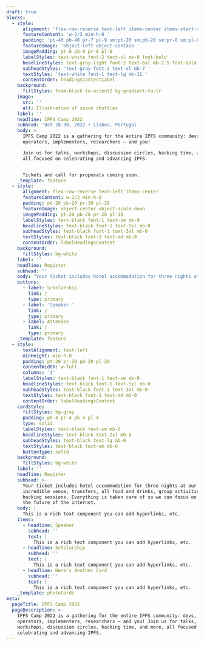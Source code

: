 ```yaml
---
draft: true
blocks:
  - style:
      alignment: 'flex-row-reverse text-left items-center items-start-vertical '
      featureContent: 'w-2/3 min-h-0 '
      padding: 'pt-40 pb-40 pr-7 pl-9 sm:pt-20 sm:pb-20 sm:pr-8 sm:pl-8'
      featureImage: 'object-left object-contain '
      imagePadding: pt-0 pb-0 pr-0 pl-0
      labelStyles: text-white font-2 text-xl mb-0 font-bold
      headlineStyles: text-gray-light font-2 text-6xl mb-2.5 font-bold
      subheadStyles: 'text-gray font-2 text-xl mb-7 '
      textStyles: 'text-white font-1 text-lg mb-11 '
      contentOrder: headingsContentLabel
    background:
      fillStyles: from-black to-accent2 bg-gradient-to-tr
    image:
      src: ''
      alt: Illustration of space shuttles
    label: ''
    headline: IPFS Camp 2022
    subhead: 'Oct 28-30, 2022 • Lisbon, Portugal'
    body: >
      IPFS Camp 2022 is a gathering for the entire IPFS community: devs,
      operators, implementers, researchers – and you!

      Join us for talks, workshops, discussion circles, hacking time, and more,
      all focused on celebrating and advancing IPFS.


      Tickets and call for proposals coming soon.
    _template: feature
  - style:
      alignment: flex-row-reverse text-left items-center
      featureContent: w-1/2 min-h-0
      padding: pt-20 pb-20 pr-10 pl-20
      featureImage: object-center object-scale-down
      imagePadding: pt-20 pb-20 pr-20 pl-10
      labelStyles: text-black font-1 text-sm mb-0
      headlineStyles: text-black font-1 text-5xl mb-0
      subheadStyles: text-black font-1 text-3xl mb-0
      textStyles: text-black font-1 text-md mb-0
      contentOrder: labelHeadingsContent
    background:
      fillStyles: bg-white
    label: ''
    headline: Register
    subhead: ''
    body: "Your ticket includes hotel accommodation for three nights at\_our incredible venue, transfers, all food and drinks, group activities and hacking sessions. Everything is taken care of so we can focus on building the future of the internet.\n"
    buttons:
      - label: Scholarship
        link: /
        type: primary
      - label: 'Speaker '
        link: /
        type: primary
      - label: Attendee
        link: /
        type: primary
    _template: feature
  - style:
      textAlignment: text-left
      minHeight: min-h-0
      padding: pt-20 pr-20 pb-20 pl-20
      contentWidth: w-full
      columns: '3'
      labelStyles: text-black font-1 text-sm mb-0
      headlineStyles: text-black font-1 text-5xl mb-0
      subheadStyles: text-black font-1 text-3xl mb-0
      textStyles: text-black font-1 text-md mb-0
      contentOrder: labelHeadingsContent
    cardStyle:
      fillStyles: bg-gray
      padding: pt-4 pr-4 pb-4 pl-4
      type: solid
      labelStyles: text-black text-sm mb-0
      headlineStyles: text-black text-2xl mb-0
      subheadStyles: text-black text-lg mb-0
      textStyles: text-black text-sm mb-0
      buttonType: solid
    background:
      fillStyles: bg-white
    label: ''
    headline: Register
    subhead: >-
      Your ticket includes hotel accommodation for three nights at our
      incredible venue, transfers, all food and drinks, group activities and
      hacking sessions. Everything is taken care of so we can focus on building
      the future of the internet.
    body: |
      This is a rich text component you can add hyperlinks, etc.
    items:
      - headline: Speaker
        subhead: ''
        text: |
          This is a rich text component you can add hyperlinks, etc.
      - headline: Scholarship
        subhead: ''
        text: |
          This is a rich text component you can add hyperlinks, etc.
      - headline: Here's Another Card
        subhead: ''
        text: |
          This is a rich text component you can add hyperlinks, etc.
    _template: photoCards
meta:
  pageTitle: IPFS Camp 2022
  pageDescription: >-
    IPFS Camp 2022 is a gathering for the entire IPFS community: devs,
    operators, implementers, researchers – and you! Join us for talks,
    workshops, discussion circles, hacking time, and more, all focused on
    celebrating and advancing IPFS.
---
```


